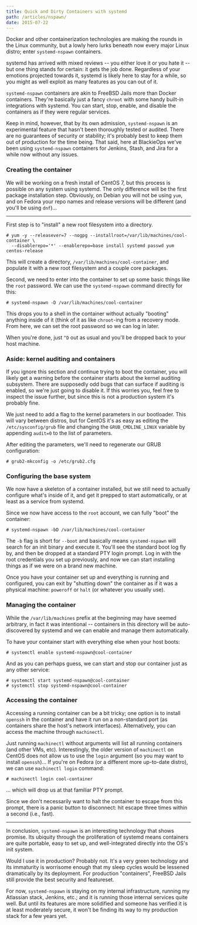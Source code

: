 ```yaml
---
title: Quick and Dirty Containers with systemd
path: /articles/nspawn/
date: 2015-07-22
---
```


<p>
  Docker and other containerization technologies are making the rounds in the
  Linux community, but a lowly hero lurks beneath now every major Linux
  distro; enter <code>systemd-nspawn</code> containers.
</p>

<p>
  systemd has arrived with mixed reviews -- you either love it or you hate it
  -- but one thing stands for certain: it gets the job done. Regardless of
  your emotions projected towards it, systemd is likely here to stay for a
  while, so you might as well exploit as many features as you can out of it.
</p>

<p>
  <code>systemd-nspawn</code> containers are akin to FreeBSD Jails more than
  Docker containers. They&#39;re basically just a fancy <code>chroot</code>
  with some handy built-in integrations with systemd. You can start, stop,
  enable, and disable the containers as if they were regular services.
</p>

<p>
  Keep in mind, however, that by its own admission,
  <code>systemd-nspawn</code> is an experimental feature that hasn&#39;t been
  thoroughly tested or audited. There are no guarantees of security or
  stability; it&#39;s probably best to keep them out of production for the
  time being. That said, here at BlackieOps we&#39;ve been using
  <code>systemd-nspawn</code> containers for Jenkins, Stash, and Jira for a
  while now without any issues.
</p>

<h3>Creating the container</h3>

<p>
  We will be working on a fresh install of CentOS 7, but this process is
  possible on any system using systemd. The only difference will be the first
  package installation step. Obviously, on Debian you will not be using
  <code>yum</code>, and on Fedora your repo names and release versions will
  be different (and you&#39;ll be using <code>dnf</code>)&hellip;
</p>

<hr />

<p>
  First step is to &quot;install&quot; a new root filesystem into a
  directory.
</p>

<pre><code># yum -y --releasever=7 --nogpg --installroot=/var/lib/machines/cool-container \
  --disablerepo='*' --enablerepo=base install systemd passwd yum centos-release
</code></pre>

<p>
  This will create a directory,
  <code>/var/lib/machines/cool-container</code>, and populate it with a new root
  filesystem and a couple core packages.
</p>

<p>
  Second, we need to enter into the container to set up some basic things
  like the <code>root</code> password. We can use the
  <code>systemd-nspawn</code> command directly for this:
</p>

<pre><code># systemd-nspawn -D /var/lib/machines/cool-container</code></pre>

<p>
  This drops you to a shell in the container without actually
  &quot;booting&quot; anything inside of it (think of it as like
  <code>chroot</code>-ing from a recovery mode. From here, we can set the
  root password so we can log in later.
</p>

<p>
  When you&#39;re done, just <code>^D</code> out as usual and you&#39;ll be
  dropped back to your host machine.
</p>

<h3>Aside: kernel auditing and containers</h3>

<p>
  If you ignore this section and continue trying to boot the container, you
  will likely get a warning before the container starts about the kernel
  auditing subsystem. There are supposedly odd bugs that can surface if
  auditing is enabled, so we&#39;re just going to disable it. If this worries
  you, feel free to inspect the issue further, but since this is not a
  production system it&#39;s probably fine.
</p>

<p>
  We just need to add a flag to the kernel parameters in our bootloader. This
  will vary between distros, but for CentOS it&#39;s as easy as editing the
  <code>/etc/sysconfig/grub</code> file and changing the
  <code>GRUB_CMDLINE_LINUX</code> variable by appending <code>audit=0</code>
  to the list of parameters.
</p>

<p>
  After editing the parameters, we&#39;ll need to regenerate our GRUB
  configuration:
</p>

<pre><code># grub2-mkconfig -o /etc/grub2.cfg</code></pre>

<h3>Configuring the base system</h3>

<p>
  We now have a skeleton of a container installed, but we still need to
  actually configure what&#39;s inside of it, and get it prepped to start
  automatically, or at least as a service from systemd.
</p>

<p>
  Since we now have access to the <code>root</code> account, we can fully
  &quot;boot&quot; the container:
</p>

<pre><code># systemd-nspawn -bD /var/lib/machines/cool-container
</code></pre>

<p>
  The <code>-b</code> flag is short for <code>--boot</code> and basically
  means <code>systemd-nspawn</code> will search for an init binary and
  execute it. You&#39;ll see the standard boot log fly by, and then be
  dropped at a standard PTY login prompt. Log in with the root credentials
  you set up previously, and now we can start installing things as if we were
  on a brand new machine.
</p>

<p>
  Once you have your container set up and everything is running and
  configured, you can exit by &quot;shutting down&quot; the container as if
  it was a physical machine: <code>poweroff</code> or <code>halt</code> (or
  whatever you usually use).
</p>

<h3>Managing the container</h3>

<p>
  While the <code>/var/lib/machines</code> prefix at the beginning may have
  seemed arbitrary, in fact it was intentional -- containers in this
  directory will be auto-discovered by systemd and we can enable and manage
  them automatically.
</p>

<p>To have your container start with everything else when your host boots:</p>

<pre><code># systemctl enable systemd-nspawn@cool-container</code></pre>

<p>
  And as you can perhaps guess, we can start and stop our container just as
  any other service:
</p>

<pre><code># systemctl start systemd-nspawn@cool-container
# systemctl stop systemd-nspawn@cool-container</code></pre>

<h3>Accessing the container</h3>

<p>
  Accessing a running container can be a bit tricky; one option is to install
  <code>openssh</code> in the container and have it run on a non-standard
  port (as containers share the host&#39;s network interfaces).
  Alternatively, you can access the machine through <code>machinectl</code>.
</p>

<p>
  Just running <code>machinectl</code> without arguments will list all
  running containers (and other VMs, etc). Interestingly, the older version
  of <code>machinectl</code> on CentOS does not allow us to use the
  <code>login</code> argument (so you may want to install
  <code>openssh</code>)... If you&#39;re on Fedora (or a different more
  up-to-date distro), we can use <code>machinectl login</code> command:
</p>

<pre><code># machinectl login cool-container</code></pre>

<p>... which will drop us at that familiar PTY prompt.</p>

<p>
  Since we don&#39;t necessarily want to halt the container to escape from
  this prompt, there is a panic button to disconnect: hit escape three times
  within a second (i.e., fast).
</p>

<hr />

<p>
  In conclusion, <code>systemd-nspawn</code> is an interesting technology
  that shows promise.  Its ubiquity through the proliferation of systemd
  means containers are quite portable, easy to set up, and well-integrated
  directly into the OS&#39;s init system.
</p>

<p>
  Would I use it in production? Probably not. It&#39;s a very green
  technology and its immaturity is worrisome enough that my sleep cycles
  would be lessened dramatically by its deployment. For production
  &quot;containers&quot;, FreeBSD Jails still provide the best security and
  featureset.
</p>

<p>
  For now, <code>systemd-nspawn</code> is staying on my internal
  infrastructure, running my Atlassian stack, Jenkins, etc.; and it is
  running those internal services quite well. But until its features are more
  solidified and someone has verified it is at least moderately secure, it
  won&#39;t be finding its way to my production stack for a few years
  yet.
</p>
